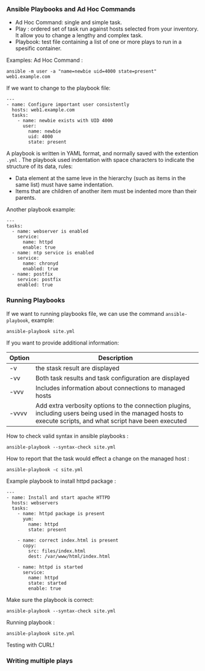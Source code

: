 ### Ansible Playbooks and Ad Hoc Commands

* Ad Hoc Command: single and simple task.
* Play : ordered set of task run against hosts selected from your inventory. It allow you to change a lengthy and complex task.
* Playbook: test file containing a list of one or more plays to run in a spesific container.

Examples:
Ad Hoc Command :
```
ansible -m user -a "name=newbie uid=4000 state=present" web1.example.com
```
If we want to change to the playbook file:
```
---
- name: Configure important user consistently
  hosts: web1.example.com
  tasks:
    - name: newbie exists with UID 4000
      user:
        name: newbie
        uid: 4000
        state: present
```

A playbook is written in YAML format, and normally saved with the extention `.yml` . The playbook used indentation with space characters to indicate the structure of its data, rules:
* Data element at the same leve in the hierarchy (such as items in the same list) must have same indentation.
* Items that are children of another item must be indented more than their parents.

Another playbook example:
```
---
tasks:
  - name: webserver is enabled
    service:
      name: httpd
      enable: true
  - name: ntp service is enabled
    service:
      name: chronyd
      enabled: true
  - name: postfix
    service: postfix
    enabled: true
```


### Running Playbooks

If we want to running playbooks file, we can use the command `ansible-playbook`, example:
```
ansible-playbook site.yml
```

If you want to provide additional information:

| Option | Description |
| -------| ----------- |
| -v | the stask result are displayed |
| -vv | Both task results and task configuration are displayed |
| -vvv | Includes information about connections to managed hosts |
| -vvvv | Add extra verbosity options to the connection plugins, including users being used in the managed hosts to execute scripts, and what script have been executed |

How to check valid syntax in ansible playbooks :
```
ansible-playbook --syntax-check site.yml
```

How to report that the task would effect a change on the managed host :
```
ansible-playbook -c site.yml
```

Example playbook to install httpd package :

```
---
- name: Install and start apache HTTPD
  hosts: webservers
  tasks:
    - name: httpd package is present
      yum:
        name: httpd
        state: present

    - name: correct index.html is present
      copy:
        src: files/index.html
        dest: /var/www/html/index.html

    - name: httpd is started
      service:
        name: httpd
        state: started
        enable: true
```
Make sure the playbook is correct:
```
ansible-playbook --syntax-check site.yml
```

Running playbook :
```
ansible-playbook site.yml
```

Testing with CURL!


### Writing multiple plays

